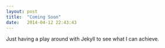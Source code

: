 ```yaml
---
layout: post
title:  "Coming Soon"
date:   2014-04-12 22:43:43
---
```


Just having a play around with Jekyll to see what I can achieve.